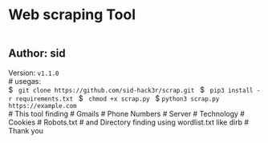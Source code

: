 <h1>Web scraping Tool</h1>
<img src=''>
<br>
<h2>Author: sid </h2>
 Version: <code>v1.1.0</code>
<br>
# usegas: 
<br>
         $ <code> git clone https://github.com/sid-hack3r/scrap.git </code>
         $ <code> pip3 install -r requirements.txt </code>
         $ <code> chmod +x scrap.py </code>
         $ <code>python3 scrap.py https://example.com</code>
         <br>
# This tool finding
# Gmails
# Phone Numbers
# Server 
# Technology
# Cookies
# Robots.txt
# and Directory finding using wordlist.txt like dirb 
# Thank you
